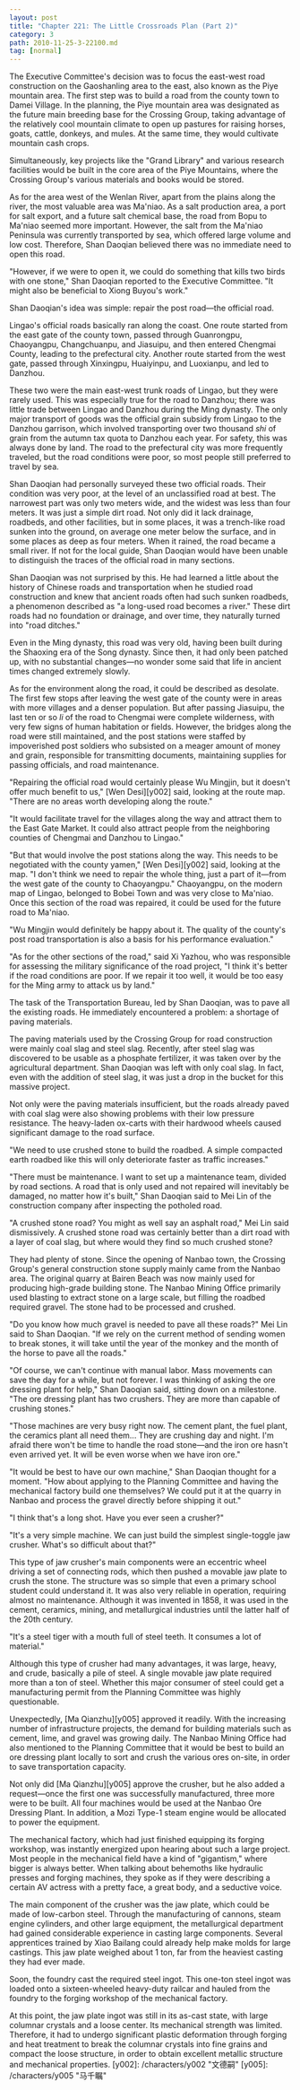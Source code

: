 ```yaml
---
layout: post
title: "Chapter 221: The Little Crossroads Plan (Part 2)"
category: 3
path: 2010-11-25-3-22100.md
tag: [normal]
---
```


The Executive Committee's decision was to focus the east-west road construction on the Gaoshanling area to the east, also known as the Piye mountain area. The first step was to build a road from the county town to Damei Village. In the planning, the Piye mountain area was designated as the future main breeding base for the Crossing Group, taking advantage of the relatively cool mountain climate to open up pastures for raising horses, goats, cattle, donkeys, and mules. At the same time, they would cultivate mountain cash crops.

Simultaneously, key projects like the "Grand Library" and various research facilities would be built in the core area of the Piye Mountains, where the Crossing Group's various materials and books would be stored.

As for the area west of the Wenlan River, apart from the plains along the river, the most valuable area was Ma'niao. As a salt production area, a port for salt export, and a future salt chemical base, the road from Bopu to Ma'niao seemed more important. However, the salt from the Ma'niao Peninsula was currently transported by sea, which offered large volume and low cost. Therefore, Shan Daoqian believed there was no immediate need to open this road.

"However, if we were to open it, we could do something that kills two birds with one stone," Shan Daoqian reported to the Executive Committee. "It might also be beneficial to Xiong Buyou's work."

Shan Daoqian's idea was simple: repair the post road—the official road.

Lingao's official roads basically ran along the coast. One route started from the east gate of the county town, passed through Guanrongpu, Chaoyangpu, Changchuanpu, and Jiasuipu, and then entered Chengmai County, leading to the prefectural city. Another route started from the west gate, passed through Xinxingpu, Huaiyinpu, and Luoxianpu, and led to Danzhou.

These two were the main east-west trunk roads of Lingao, but they were rarely used. This was especially true for the road to Danzhou; there was little trade between Lingao and Danzhou during the Ming dynasty. The only major transport of goods was the official grain subsidy from Lingao to the Danzhou garrison, which involved transporting over two thousand *shi* of grain from the autumn tax quota to Danzhou each year. For safety, this was always done by land. The road to the prefectural city was more frequently traveled, but the road conditions were poor, so most people still preferred to travel by sea.

Shan Daoqian had personally surveyed these two official roads. Their condition was very poor, at the level of an unclassified road at best. The narrowest part was only two meters wide, and the widest was less than four meters. It was just a simple dirt road. Not only did it lack drainage, roadbeds, and other facilities, but in some places, it was a trench-like road sunken into the ground, on average one meter below the surface, and in some places as deep as four meters. When it rained, the road became a small river. If not for the local guide, Shan Daoqian would have been unable to distinguish the traces of the official road in many sections.

Shan Daoqian was not surprised by this. He had learned a little about the history of Chinese roads and transportation when he studied road construction and knew that ancient roads often had such sunken roadbeds, a phenomenon described as "a long-used road becomes a river." These dirt roads had no foundation or drainage, and over time, they naturally turned into "road ditches."

Even in the Ming dynasty, this road was very old, having been built during the Shaoxing era of the Song dynasty. Since then, it had only been patched up, with no substantial changes—no wonder some said that life in ancient times changed extremely slowly.

As for the environment along the road, it could be described as desolate. The first few stops after leaving the west gate of the county were in areas with more villages and a denser population. But after passing Jiasuipu, the last ten or so *li* of the road to Chengmai were complete wilderness, with very few signs of human habitation or fields. However, the bridges along the road were still maintained, and the post stations were staffed by impoverished post soldiers who subsisted on a meager amount of money and grain, responsible for transmitting documents, maintaining supplies for passing officials, and road maintenance.

"Repairing the official road would certainly please Wu Mingjin, but it doesn't offer much benefit to us," [Wen Desi][y002] said, looking at the route map. "There are no areas worth developing along the route."

"It would facilitate travel for the villages along the way and attract them to the East Gate Market. It could also attract people from the neighboring counties of Chengmai and Danzhou to Lingao."

"But that would involve the post stations along the way. This needs to be negotiated with the county yamen," [Wen Desi][y002] said, looking at the map. "I don't think we need to repair the whole thing, just a part of it—from the west gate of the county to Chaoyangpu." Chaoyangpu, on the modern map of Lingao, belonged to Bobei Town and was very close to Ma'niao. Once this section of the road was repaired, it could be used for the future road to Ma'niao.

"Wu Mingjin would definitely be happy about it. The quality of the county's post road transportation is also a basis for his performance evaluation."

"As for the other sections of the road," said Xi Yazhou, who was responsible for assessing the military significance of the road project, "I think it's better if the road conditions are poor. If we repair it too well, it would be too easy for the Ming army to attack us by land."

The task of the Transportation Bureau, led by Shan Daoqian, was to pave all the existing roads. He immediately encountered a problem: a shortage of paving materials.

The paving materials used by the Crossing Group for road construction were mainly coal slag and steel slag. Recently, after steel slag was discovered to be usable as a phosphate fertilizer, it was taken over by the agricultural department. Shan Daoqian was left with only coal slag. In fact, even with the addition of steel slag, it was just a drop in the bucket for this massive project.

Not only were the paving materials insufficient, but the roads already paved with coal slag were also showing problems with their low pressure resistance. The heavy-laden ox-carts with their hardwood wheels caused significant damage to the road surface.

"We need to use crushed stone to build the roadbed. A simple compacted earth roadbed like this will only deteriorate faster as traffic increases."

"There must be maintenance. I want to set up a maintenance team, divided by road sections. A road that is only used and not repaired will inevitably be damaged, no matter how it's built," Shan Daoqian said to Mei Lin of the construction company after inspecting the potholed road.

"A crushed stone road? You might as well say an asphalt road," Mei Lin said dismissively. A crushed stone road was certainly better than a dirt road with a layer of coal slag, but where would they find so much crushed stone?

They had plenty of stone. Since the opening of Nanbao town, the Crossing Group's general construction stone supply mainly came from the Nanbao area. The original quarry at Bairen Beach was now mainly used for producing high-grade building stone. The Nanbao Mining Office primarily used blasting to extract stone on a large scale, but filling the roadbed required gravel. The stone had to be processed and crushed.

"Do you know how much gravel is needed to pave all these roads?" Mei Lin said to Shan Daoqian. "If we rely on the current method of sending women to break stones, it will take until the year of the monkey and the month of the horse to pave all the roads."

"Of course, we can't continue with manual labor. Mass movements can save the day for a while, but not forever. I was thinking of asking the ore dressing plant for help," Shan Daoqian said, sitting down on a milestone. "The ore dressing plant has two crushers. They are more than capable of crushing stones."

"Those machines are very busy right now. The cement plant, the fuel plant, the ceramics plant all need them... They are crushing day and night. I'm afraid there won't be time to handle the road stone—and the iron ore hasn't even arrived yet. It will be even worse when we have iron ore."

"It would be best to have our own machine," Shan Daoqian thought for a moment. "How about applying to the Planning Committee and having the mechanical factory build one themselves? We could put it at the quarry in Nanbao and process the gravel directly before shipping it out."

"I think that's a long shot. Have you ever seen a crusher?"

"It's a very simple machine. We can just build the simplest single-toggle jaw crusher. What's so difficult about that?"

This type of jaw crusher's main components were an eccentric wheel driving a set of connecting rods, which then pushed a movable jaw plate to crush the stone. The structure was so simple that even a primary school student could understand it. It was also very reliable in operation, requiring almost no maintenance. Although it was invented in 1858, it was used in the cement, ceramics, mining, and metallurgical industries until the latter half of the 20th century.

"It's a steel tiger with a mouth full of steel teeth. It consumes a lot of material."

Although this type of crusher had many advantages, it was large, heavy, and crude, basically a pile of steel. A single movable jaw plate required more than a ton of steel. Whether this major consumer of steel could get a manufacturing permit from the Planning Committee was highly questionable.

Unexpectedly, [Ma Qianzhu][y005] approved it readily. With the increasing number of infrastructure projects, the demand for building materials such as cement, lime, and gravel was growing daily. The Nanbao Mining Office had also mentioned to the Planning Committee that it would be best to build an ore dressing plant locally to sort and crush the various ores on-site, in order to save transportation capacity.

Not only did [Ma Qianzhu][y005] approve the crusher, but he also added a request—once the first one was successfully manufactured, three more were to be built. All four machines would be used at the Nanbao Ore Dressing Plant. In addition, a Mozi Type-1 steam engine would be allocated to power the equipment.

The mechanical factory, which had just finished equipping its forging workshop, was instantly energized upon hearing about such a large project. Most people in the mechanical field have a kind of "gigantism," where bigger is always better. When talking about behemoths like hydraulic presses and forging machines, they spoke as if they were describing a certain AV actress with a pretty face, a great body, and a seductive voice.

The main component of the crusher was the jaw plate, which could be made of low-carbon steel. Through the manufacturing of cannons, steam engine cylinders, and other large equipment, the metallurgical department had gained considerable experience in casting large components. Several apprentices trained by Xiao Bailang could already help make molds for large castings. This jaw plate weighed about 1 ton, far from the heaviest casting they had ever made.

Soon, the foundry cast the required steel ingot. This one-ton steel ingot was loaded onto a sixteen-wheeled heavy-duty railcar and hauled from the foundry to the forging workshop of the mechanical factory.

At this point, the jaw plate ingot was still in its as-cast state, with large columnar crystals and a loose center. Its mechanical strength was limited. Therefore, it had to undergo significant plastic deformation through forging and heat treatment to break the columnar crystals into fine grains and compact the loose structure, in order to obtain excellent metallic structure and mechanical properties.
[y002]: /characters/y002 "文德嗣"
[y005]: /characters/y005 "马千瞩"